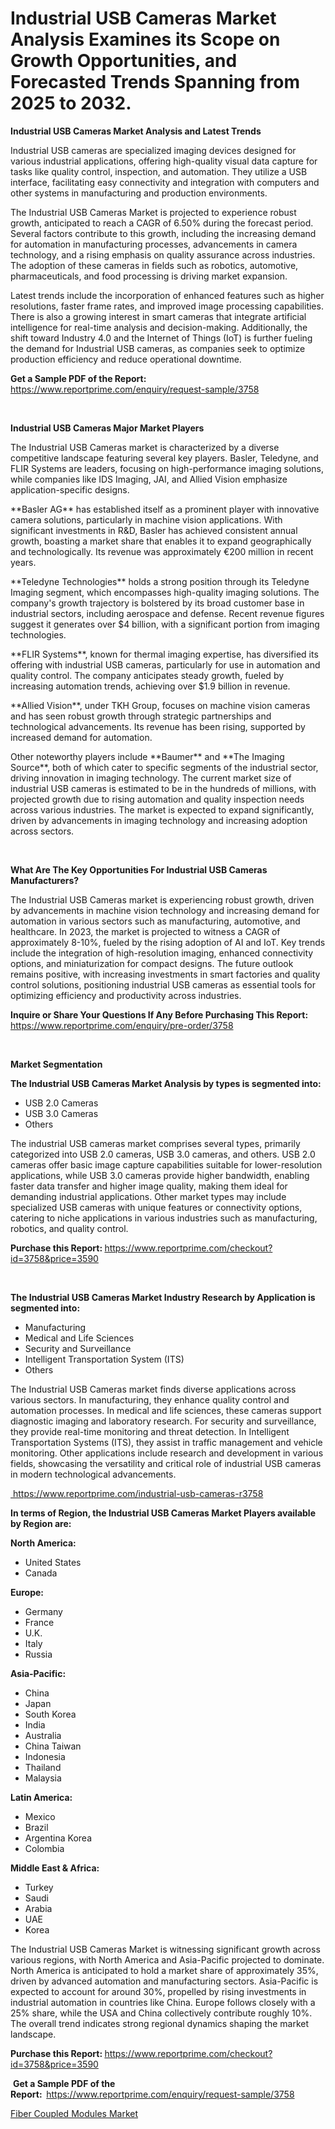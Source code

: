<p><h1>Industrial USB Cameras Market Analysis Examines its Scope on Growth Opportunities, and Forecasted Trends Spanning from 2025 to 2032.</h1></p><p><strong>Industrial USB Cameras Market Analysis and Latest Trends</strong></p>
<p><p>Industrial USB cameras are specialized imaging devices designed for various industrial applications, offering high-quality visual data capture for tasks like quality control, inspection, and automation. They utilize a USB interface, facilitating easy connectivity and integration with computers and other systems in manufacturing and production environments.</p><p>The Industrial USB Cameras Market is projected to experience robust growth, anticipated to reach a CAGR of 6.50% during the forecast period. Several factors contribute to this growth, including the increasing demand for automation in manufacturing processes, advancements in camera technology, and a rising emphasis on quality assurance across industries. The adoption of these cameras in fields such as robotics, automotive, pharmaceuticals, and food processing is driving market expansion.</p><p>Latest trends include the incorporation of enhanced features such as higher resolutions, faster frame rates, and improved image processing capabilities. There is also a growing interest in smart cameras that integrate artificial intelligence for real-time analysis and decision-making. Additionally, the shift toward Industry 4.0 and the Internet of Things (IoT) is further fueling the demand for Industrial USB cameras, as companies seek to optimize production efficiency and reduce operational downtime.</p></p>
<p><strong>Get a Sample PDF of the Report:&nbsp;</strong> <a href="https://www.reportprime.com/enquiry/request-sample/3758?utm_campaign=2205&utm_medium=2&utm_source=Github&utm_content=ia&utm_term=18032025&utm_id=industrial-usb-cameras">https://www.reportprime.com/enquiry/request-sample/3758</a></p>
<p>&nbsp;</p>
<p><strong>Industrial USB Cameras Major Market Players</strong></p>
<p><p>The Industrial USB Cameras market is characterized by a diverse competitive landscape featuring several key players. Basler, Teledyne, and FLIR Systems are leaders, focusing on high-performance imaging solutions, while companies like IDS Imaging, JAI, and Allied Vision emphasize application-specific designs.</p><p>**Basler AG** has established itself as a prominent player with innovative camera solutions, particularly in machine vision applications. With significant investments in R&D, Basler has achieved consistent annual growth, boasting a market share that enables it to expand geographically and technologically. Its revenue was approximately €200 million in recent years.</p><p>**Teledyne Technologies** holds a strong position through its Teledyne Imaging segment, which encompasses high-quality imaging solutions. The company's growth trajectory is bolstered by its broad customer base in industrial sectors, including aerospace and defense. Recent revenue figures suggest it generates over $4 billion, with a significant portion from imaging technologies.</p><p>**FLIR Systems**, known for thermal imaging expertise, has diversified its offering with industrial USB cameras, particularly for use in automation and quality control. The company anticipates steady growth, fueled by increasing automation trends, achieving over $1.9 billion in revenue.</p><p>**Allied Vision**, under TKH Group, focuses on machine vision cameras and has seen robust growth through strategic partnerships and technological advancements. Its revenue has been rising, supported by increased demand for automation.</p><p>Other noteworthy players include **Baumer** and **The Imaging Source**, both of which cater to specific segments of the industrial sector, driving innovation in imaging technology. The current market size of industrial USB cameras is estimated to be in the hundreds of millions, with projected growth due to rising automation and quality inspection needs across various industries. The market is expected to expand significantly, driven by advancements in imaging technology and increasing adoption across sectors.</p></p>
<p>&nbsp;</p>
<p><strong>What Are The Key Opportunities For Industrial USB Cameras Manufacturers?</strong></p>
<p><p>The Industrial USB Cameras market is experiencing robust growth, driven by advancements in machine vision technology and increasing demand for automation in various sectors such as manufacturing, automotive, and healthcare. In 2023, the market is projected to witness a CAGR of approximately 8-10%, fueled by the rising adoption of AI and IoT. Key trends include the integration of high-resolution imaging, enhanced connectivity options, and miniaturization for compact designs. The future outlook remains positive, with increasing investments in smart factories and quality control solutions, positioning industrial USB cameras as essential tools for optimizing efficiency and productivity across industries.</p></p>
<p><strong>Inquire or Share Your Questions If Any Before Purchasing This Report:</strong> <a href="https://www.reportprime.com/enquiry/pre-order/3758?utm_campaign=2205&utm_medium=2&utm_source=Github&utm_content=ia&utm_term=18032025&utm_id=industrial-usb-cameras">https://www.reportprime.com/enquiry/pre-order/3758</a></p>
<p>&nbsp;</p>
<p><strong>Market Segmentation</strong></p>
<p><strong>The Industrial USB Cameras Market Analysis by types is segmented into:</strong></p>
<p><ul><li>USB 2.0 Cameras</li><li>USB 3.0 Cameras</li><li>Others</li></ul></p>
<p><p>The industrial USB cameras market comprises several types, primarily categorized into USB 2.0 cameras, USB 3.0 cameras, and others. USB 2.0 cameras offer basic image capture capabilities suitable for lower-resolution applications, while USB 3.0 cameras provide higher bandwidth, enabling faster data transfer and higher image quality, making them ideal for demanding industrial applications. Other market types may include specialized USB cameras with unique features or connectivity options, catering to niche applications in various industries such as manufacturing, robotics, and quality control.</p></p>
<p><strong>Purchase this Report:&nbsp;</strong><a href="https://www.reportprime.com/checkout?id=3758&price=3590&utm_campaign=2205&utm_medium=2&utm_source=Github&utm_content=ia&utm_term=18032025&utm_id=industrial-usb-cameras">https://www.reportprime.com/checkout?id=3758&price=3590</a></p>
<p>&nbsp;</p>
<p><strong>The Industrial USB Cameras Market Industry Research by Application is segmented into:</strong></p>
<p><ul><li>Manufacturing</li><li>Medical and Life Sciences</li><li>Security and Surveillance</li><li>Intelligent Transportation System (ITS)</li><li>Others</li></ul></p>
<p><p>The Industrial USB Cameras market finds diverse applications across various sectors. In manufacturing, they enhance quality control and automation processes. In medical and life sciences, these cameras support diagnostic imaging and laboratory research. For security and surveillance, they provide real-time monitoring and threat detection. In Intelligent Transportation Systems (ITS), they assist in traffic management and vehicle monitoring. Other applications include research and development in various fields, showcasing the versatility and critical role of industrial USB cameras in modern technological advancements.</p></p>
<p><a href="https://www.reportprime.com/industrial-usb-cameras-r3758?utm_campaign=2205&utm_medium=2&utm_source=Github&utm_content=ia&utm_term=18032025&utm_id=industrial-usb-cameras">&nbsp;https://www.reportprime.com/industrial-usb-cameras-r3758</a></p>
<p><strong>In terms of Region, the Industrial USB Cameras Market Players available by Region are:</strong></p>
<p>
    <p> <strong> North America: </strong>
        <ul>
            <li>United States</li>
            <li>Canada</li>
        </ul>
        </p> 
    <p> <strong> Europe: </strong>
        <ul>
            <li>Germany</li>
            <li>France</li>
            <li>U.K.</li>
            <li>Italy</li>
            <li>Russia</li>
        </ul>
        </p> 
    <p> <strong> Asia-Pacific: </strong>
        <ul>
            <li>China</li>
            <li>Japan</li>
            <li>South Korea</li>
            <li>India</li>
            <li>Australia</li>
            <li>China Taiwan</li>
            <li>Indonesia</li>
            <li>Thailand</li>
            <li>Malaysia</li>
        </ul>
        </p> 
    <p> <strong> Latin America: </strong>
        <ul>
            <li>Mexico</li>
            <li>Brazil</li>
            <li>Argentina Korea</li>
            <li>Colombia</li>
        </ul>
        </p> 
    <p> <strong> Middle East & Africa: </strong>
        <ul>
            <li>Turkey</li>
            <li>Saudi</li>
            <li>Arabia</li>
            <li>UAE</li>
            <li>Korea</li>
        </ul>
    </p>
    </p>
<p><p>The Industrial USB Cameras Market is witnessing significant growth across various regions, with North America and Asia-Pacific projected to dominate. North America is anticipated to hold a market share of approximately 35%, driven by advanced automation and manufacturing sectors. Asia-Pacific is expected to account for around 30%, propelled by rising investments in industrial automation in countries like China. Europe follows closely with a 25% share, while the USA and China collectively contribute roughly 10%. The overall trend indicates strong regional dynamics shaping the market landscape.</p></p>
<p><strong>Purchase this Report: </strong><a href="https://www.reportprime.com/checkout?id=3758&price=3590&utm_campaign=2205&utm_medium=2&utm_source=Github&utm_content=ia&utm_term=18032025&utm_id=industrial-usb-cameras">https://www.reportprime.com/checkout?id=3758&price=3590</a></p>
<p>&nbsp;<strong>Get a Sample PDF of the Report:&nbsp;&nbsp;</strong><a href="https://www.reportprime.com/enquiry/request-sample/3758?utm_campaign=2205&utm_medium=2&utm_source=Github&utm_content=ia&utm_term=18032025&utm_id=industrial-usb-cameras">https://www.reportprime.com/enquiry/request-sample/3758</a></p>
<p><strong></strong></p>
<p><p><a href="https://github.com/mafuzakirju/Market-Research-Report-List-1/blob/main/fiber-coupled-modules-market.md?utm_campaign=2205&utm_medium=2&utm_source=Github&utm_content=ia&utm_term=18032025&utm_id=industrial-usb-cameras">Fiber Coupled Modules Market</a></p></p>